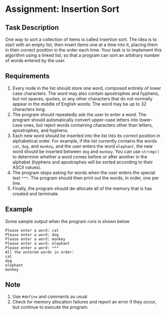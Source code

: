 # Assignment: Insertion Sort
## Task Description
One way to sort a collection of items is called insertion sort. The idea is to start with an empty list, then insert items one at a time into it, placing them in their correct position in the order each time. Your task is to implement this algorithm using a linked list, so that a program can sort an arbitrary number of words entered by the user.

## Requirements
1. Every node in the list should store one word, composed entirely of lower case characters. The word may also contain apostrophes and hyphens, but not spaces, quotes, or any other characters that do not normally appear in the middle of English words. The word may be up
to 32 characters long.
2. The program should repeatedly ask the user to enter a word. The program should automatically convert upper-case letters into lower-case ones, but reject words containing characters other than letters, apostrophes, and hyphens.
3. Each new word should be inserted into the list into its correct position in alphabetical order. For example, if the list currently contains the words `cat`, `dog`, and `monkey`, and the user enters the word `elephant`, the new word should be inserted between `dog` and `monkey`. You can use `strcmp()` to determine whether a word comes before or after another in the alphabet (hyphens and apostrophes will be sorted according to their ASCII
values).
4. The program stops asking for words when the user enters the special text `***`. The program should then print out the words, in order, one per line.
5. Finally, the program should de-allocate all of the memory that is has created and terminate.

## Example
Some sample output when the program runs is shown below
```
Please enter a word: cat
Please enter a word: dog
Please enter a word: monkey
Please enter a word: elephant
Please enter a word: ***
All the entered words in order:
cat
dog
elephant
monkey
```

## Note
1. Use `#define` and comments as usual
2. Check for memory allocation failures and report an error if they occur, but continue to execute the program.
